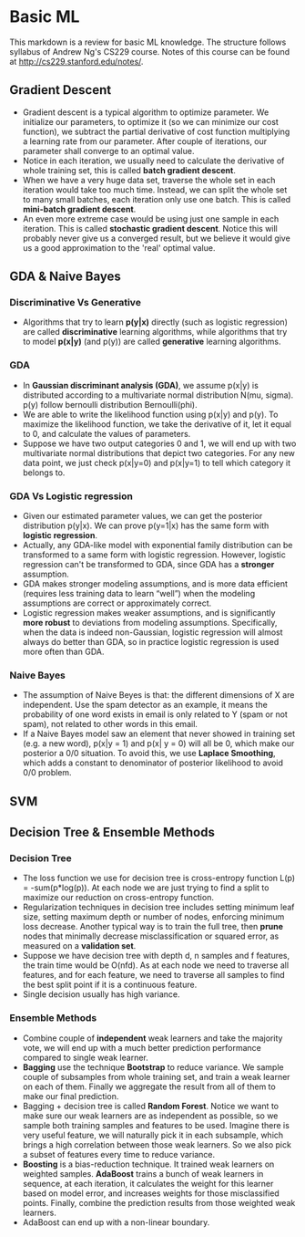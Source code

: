 # Basic ML
This markdown is a review for basic ML knowledge. The structure follows syllabus of Andrew Ng's CS229 course. Notes of this course can be found at http://cs229.stanford.edu/notes/.

## Gradient Descent
* Gradient descent is a typical algorithm to optimize parameter. We initialize our parameters, to optimize it (so we can minimize our cost function), we subtract the partial derivative of cost function multiplying a learning rate from our parameter. After couple of iterations, our parameter shall converge to an optimal value.
* Notice in each iteration, we usually need to calculate the derivative of whole training set, this is called **batch gradient descent**.
* When we have a very huge data set, traverse the whole set in each iteration would take too much time. Instead, we can split the whole set to many small batches, each iteration only use one batch. This is called **mini-batch gradient descent**.
* An even more extreme case would be using just one sample in each iteration. This is called **stochastic gradient descent**. Notice this will probably never give us a converged result, but we believe it would give us a good approximation to the 'real' optimal value.


## GDA & Naive Bayes
### Discriminative Vs Generative
* Algorithms that try to learn **p(y|x)** directly (such as logistic regression) are called **discriminative** learning algorithms, while algorithms that try to model **p(x|y)** (and p(y)) are called **generative** learning algorithms.

### GDA
* In **Gaussian discriminant analysis (GDA)**, we assume p(x|y) is distributed according to a multivariate normal distribution N(mu, sigma). p(y) follow bernoulli distribution Bernoulli(phi).
* We are able to write the likelihood function using p(x|y) and p(y). To maximize the likelihood function, we take the derivative of it, let it equal to 0, and calculate the values of parameters.
* Suppose we have two output categories 0 and 1, we will end up with two multivariate normal distributions that depict two categories. For any new data point, we just check p(x|y=0) and p(x|y=1) to tell which category it belongs to.

### GDA Vs Logistic regression
* Given our estimated parameter values, we can get the posterior distribution p(y|x). We can prove p(y=1|x) has the same form with **logistic regression**.
* Actually, any GDA-like model with exponential family distribution can be transformed to a same form with logistic regression. However, logistic regression can't be transformed to GDA, since GDA has a **stronger** assumption.
* GDA makes stronger modeling assumptions, and is more data efficient (requires less training data to learn “well”) when the modeling assumptions are correct or approximately correct.
* Logistic regression makes weaker assumptions, and is significantly **more robust** to deviations from modeling assumptions. Specifically, when the data is indeed non-Gaussian, logistic regression will almost always do better than GDA, so in practice logistic regression is used more often than GDA.

### Naive Bayes
*  The assumption of Naive Beyes is that: the different dimensions of X are independent. Use the spam detector as an example, it means the probability of one word exists in email is only related to Y (spam or not spam), not related to other words in this email.
* If a Naive Bayes model saw an element that never showed in training set (e.g. a new word), p(x|y = 1) and p(x| y = 0) will all be 0, which make our posterior a 0/0 situation. To avoid this, we use **Laplace Smoothing**, which adds a constant to denominator of posterior likelihood to avoid 0/0 problem.  

## SVM


## Decision Tree & Ensemble Methods
### Decision Tree
* The loss function we use for decision tree is cross-entropy function L(p) = -sum(p*log(p)). At each node we are just trying to find a split to maximize our reduction on cross-entropy function.
* Regularization techniques in decision tree includes setting minimum leaf size, setting maximum depth or number of nodes, enforcing minimum loss decrease. Another typical way is to train the full tree, then **prune** nodes that minimally decrease misclassification or squared error, as measured on a **validation set**.
* Suppose we have decision tree with depth d, n samples and f features, the train time would be O(nfd). As at each node we need to traverse all features, and for each feature, we need to traverse all samples to find the best split point if it is  a continuous feature.
* Single decision usually has high variance.

### Ensemble Methods
* Combine couple of **independent** weak learners and take the majority vote, we will end up with a much better prediction performance compared to single weak learner.
* **Bagging** use the technique **Bootstrap** to reduce variance. We sample couple of subsamples from whole training set, and train a weak learner on each of them. Finally we aggregate the result from all of them to make our final prediction.
* Bagging + decision tree is called **Random Forest**. Notice we want to make sure our weak learners are as independent as possible, so we sample both training samples and features to be used. Imagine there is very useful feature, we will naturally pick it in each subsample, which brings a high correlation between those weak learners. So we also pick a subset of features every time to reduce variance.
* **Boosting** is a bias-reduction technique. It trained weak learners on weighted samples. **AdaBoost** trains a bunch of weak learners in sequence, at each iteration, it calculates the weight for this learner based on model error, and increases weights for those misclassified points. Finally, combine the prediction results from those weighted weak learners.
* AdaBoost can end up with a non-linear boundary.

 
